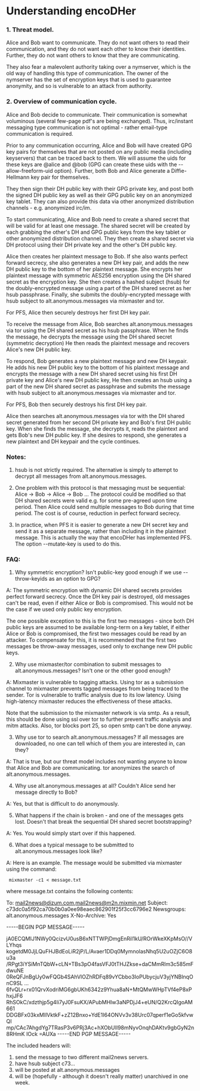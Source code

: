 Understanding encoDHer
===

### 1. Threat model.

Alice and Bob want to communicate.  They do not want others to
read their communication, and they do not want each other to
know their identities.  Further, they do not want others to
know that they are communicating.

They also fear a malevolent authority taking over a nymserver,
which is the old way of handling this type of communication.
The owner of the nymserver has the set of encryption keys
that is used to guarantee anonymity, and so is vulnerable to
an attack from authority.

### 2. Overview of communication cycle.

Alice and Bob decide to communicate.  Their communication is
somewhat voluminous (several few-page pdf's are being exchanged).
Thus, irc/instant messaging type communication is not optimal -
rather email-type communication is required.

Prior to any communication occurring, Alice and Bob will have
created GPG key pairs for themselves that are not posted on any
public media (including keyservers) that can be traced back
to them.  We will assume the uids for these keys are @alice and
@bob (GPG can create these uids with the --allow-freeform-uid
option). Further, both Bob and Alice generate a Diffie-Hellmann
key pair for themselves.

They then sign their DH public key with their GPG private key,
and post both the signed DH public key as well as their GPG
public key on an anonymized key tablet. They can also provide
this data via other anonymized distribution channels - e.g.
anonymized irc/im.

To start communicating, Alice and Bob need to create
a shared secret that will be valid for at least one message.
The shared secret will be created by each grabbing the
other's DH and GPG public keys from the key tablet or other
anonymized distribution channel.  They then create a
shared secret via DH protocol using their DH private key and
the other's DH public key.

Alice then creates her plaintext message to Bob. If she also
wants perfect forward secrecy, she also generates a new
DH key pair, and adds the new DH public key to the bottom
of her plaintext message. She encrypts her plaintext message
with symmetric AES256 encryption using the DH shared secret
as the encryption key. She then creates a hashed subject
(hsub) for the doubly-encrypted message using a part of the
DH shared secret as her hsub passphrase. Finally, she submits
the doubly-encrypted message with hsub subject to
alt.anonymous.messages via mixmaster and tor.

For PFS, Alice then securely destroys her first DH key pair.

To receive the message from Alice, Bob searches
alt.anonymous.messages via tor using the DH shared
secret as his hsub passphrase.  When he finds the
message, he decrypts the message using the DH shared secret
(symmetric decryption) He then reads the plaintext message
and recovers Alice's new DH public key.

To respond, Bob generates a new plaintext message and
new DH keypair.  He adds his new DH public key to
the bottom of his plaintext message and encrypts
the message with a new DH shared secret using his
first DH private key and Alice's new DH public key,
He then creates an hsub using a part of the new DH shared
secret as passphrase and submits the message with hsub
subject to alt.anonymous.messages via mixmaster and tor.

For PFS, Bob then securely destroys his first DH key pair.

Alice then searches alt.anonymous.messages via tor with
the DH shared secret generated from her second DH private
key and Bob's first DH public key.  When she finds
the message, she decrypts it, reads the plaintext
and gets Bob's new DH public key. If she desires
to respond, she generates a new plaintext and DH
keypair and the cycle continues.

### Notes:

1. hsub is not strictly required.  The alternative
is simply to attempt to decrypt all messages from
alt.anonymous.messages.

2. One problem with this protocol is that messaging
must be sequential: Alice -> Bob -> Alice -> Bob ...
The protocol could be modified so that DH shared
secrets were valid e.g. for some pre-agreed upon
time period.  Then Alice could send multiple
messages to Bob during that time period.  The cost
is of course, reduction in perfect forward secrecy.

3. In practice, when PFS it is easier to generate a new DH secret
key and send it as a separate message, rather than including
it in the plaintext message.  This is actually the way
that encoDHer has implemented PFS.  The option --mutate-key
is used to do this.

### FAQ:

1. Why symmetric encryption?  Isn't public-key good
enough if we use --throw-keyids as an option to
GPG?

A: The symmetric encryption with dynamic DH shared
secrets provides perfect forward secrecy.  Once
the DH key pair is destroyed, old messages can't be
read, even if either Alice or Bob is compromised.
This would not be the case if we used only public
key encryption.

The one possible exception to this is the first
two messages - since both DH public keys are assumed
to be available long-term on a key tablet, if
either Alice or Bob is compromised, the first two
messages could be read by an attacker.  To compensate
for this, it is recommended that the first two messages
be throw-away messages, used only to exchange new
DH public keys.

2. Why use mixmaster/tor combination to submit
messages to alt.anonymous.messages? Isn't one
or the other good enough?

A: Mixmaster is vulnerable to tagging attacks. Using
tor as a submission channel to mixmaster prevents
tagged messages from being traced to the sender. Tor
is vulnerable to traffic analysis due to its low
latency.  Using high-latency mixmaster reduces the
effectiveness of these attacks.

Note that the submission to the mixmaster network is
via smtp.  As a result, this should be done using ssl
over tor to further prevent traffic analysis and mitm
attacks. Also, tor blocks port 25, so open smtp can't
be done anyway.

3. Why use tor to search alt.anonymous.messages? If
all messages are downloaded, no one can tell which of
them you are interested in, can they?

A: That is true, but our threat model includes not wanting
anyone to know that Alice and Bob are communicating.
tor anonymizes the search of alt.anonymous.messages.

4. Why use alt.anonymous.messages at all?  Couldn't
Alice send her message directly to Bob?

A: Yes, but that is difficult to do anonymously.

5. What happens if the chain is broken - and one
of the messages gets lost.  Doesn't that break the
sequential DH shared secret bootstrapping?

A: Yes.  You would simply start over if this happened.

6. What does a typical message to be submitted to
alt.anonymous.messages look like?

A: Here is an example.  The message would be submitted
via mixmaster using the command:

     mixmaster -c1 < message.txt

where message.txt contains the following contents:

To: mail2news@dizum.com,mail2news@m2n.mixmin.net
Subject: c73dc0a5f92ca70b0b0a0ee98eaec862901f25f3cc6796e2
Newsgroups: alt.anonymous.messages
X-No-Archive: Yes

-----BEGIN PGP MESSAGE-----

jA0ECQMIJ1NWy0QcizvU0usB6xNTTWPjDmgEnRiI1kU/ROrWkeXKpMsO//VLYhqs
kogetdM0JjLQuFHJBdEoLiR2jP/L/Avaer1DDq0MymnolasNhq5U2uOZjC6O8u3a
/RPgt3iYSiMnTQbW+cLN+TBs3pO4fasVFJ0tTHJZkse+daCMmRlm3c585mFdwuNE
0ReQFJnBgUy0wFQGb4SAhVlOZhRDFq89vYCbbo3IoPUbycjuV3yjYNBlnqOnC9SL
...
6fvQLr+rx01QrvXodriMG6gbUKh6342z9Yhua8aN+MtQMwWHpTVf4eP8xPhxjJF6
RhSOkC/xdzthjp5g4Ii7yJ0FsuKX/APubMHIw3aNPDjJ4+eUN/Q2KrcQIgoAM661
DDGBFx03kxMIlVktkF+zZ12Bnxo+YdE1I64ONVv3v38Urc07qperf1eGo5kfvwQI
mp/CAc7AhgdYg7TRasP3v6PRj3Ac+hXObUlI98mNyvOnqhDAKtv9gbGyN2n8RHmK
IOck
=AUXa
-----END PGP MESSAGE-----

The included headers will:

1) send the message to two different mail2news servers.
2) have hsub subject c73...
3) will be posted at alt.anonymous.messages
4) will be (hopefully - although it doesn't really matter)
   unarchived in one week.
